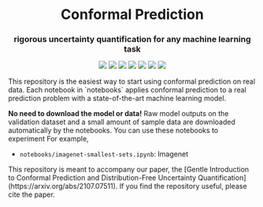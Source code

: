 <h1 align="center" style="margin-bottom:0px; border-bottom:0px; padding-bottom:0px">Conformal Prediction</h1>
<h3 align="center" style="margin-bottom:0px; border-bottom:0px; padding-bottom:0px">rigorous uncertainty quantification for any machine learning task</h1>

<p align="center">
    <a style="text-decoration:none !important;" href="https://arxiv.org/abs/2107.07511" alt="arXiv"> <img src="https://img.shields.io/badge/paper-arXiv-red" /> </a>
    <a style="text-decoration:none !important;" href="https://people.eecs.berkeley.edu/%7Eangelopoulos/blog/gentle-intro" alt="website"> <img src="https://img.shields.io/badge/website-Berkeley-yellow" /> </a>
    <a style="text-decoration:none !important;" href="https://docs.conda.io/en/latest/miniconda.html" alt="package management"> <img src="https://img.shields.io/badge/conda-env-green" /> </a>
    <a style="text-decoration:none !important;" href="https://opensource.org/licenses/MIT" alt="License"> <img src="https://img.shields.io/badge/license-MIT-blue.svg" /> </a>
    <a style="text-decoration:none !important;" href="https://arxiv.org/abs/2107.07511" alt="arXiv"> <img src="https://img.shields.io/youtube/views/nql000Lu_iE?style=social" /> </a>
    <a style="text-decoration:none !important;" href="https://twitter.com/ml_angelopoulos?ref_src=twsrc%5Etfw" alt="package management"> <img src="https://img.shields.io/twitter/follow/ml_angelopoulos?style=social" /> </a>
    <a style="text-decoration:none !important;" href="https://twitter.com/stats_stephen" alt="package management"> <img src="https://img.shields.io/twitter/follow/stats_stephen?style=social" /> </a>
</p>

<p>
This repository is the easiest way to start using conformal prediction on real data.
Each notebook in `notebooks` applies conformal prediction to a real prediction problem with a state-of-the-art machine learning model.
</p>

<p>
<b>No need to download the model or data!</b> Raw model outputs on the validation dataset and a small amount of sample data are downloaded automatically by the notebooks. You can use these notebooks to experiment 
For example,
</p>

* `notebooks/imagenet-smallest-sets.ipynb`: Imagenet 

<p>
This repository is meant to accompany our paper, the [Gentle Introduction to Conformal Prediction and Distribution-Free Uncertainty Quantification](https://arxiv.org/abs/2107.07511).
If you find the repository useful, please cite the paper.
</p>

